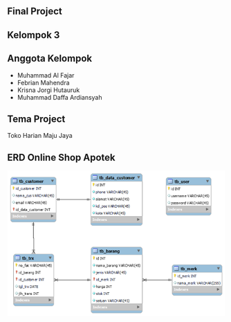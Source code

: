 ## Final Project

## Kelompok 3

## Anggota Kelompok

-   Muhammad Al Fajar
-   Febrian Mahendra
-   Krisna Jorgi Hutauruk
-   Muhammad Daffa Ardiansyah

## Tema Project

Toko Harian Maju Jaya

## ERD Online Shop Apotek

![alt text](ERD_Final_Project_rev_3.png)
